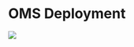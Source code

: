 <H1>OMS Deployment</H1>

<a href="https://portal.azure.com/#create/Microsoft.Template/uri/https://raw.githubusercontent.com/matousrokos/Azure/master/Templates/OMS-Deployment/azuredeploy.json" target="_blank">
    <img src="http://azuredeploy.net/deploybutton.png"/>
</a>